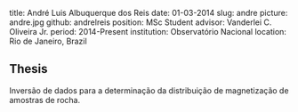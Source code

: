 title: André Luis Albuquerque dos Reis
date: 01-03-2014
slug: andre
picture: andre.jpg
github: andrelreis
position: MSc Student
advisor: Vanderlei C. Oliveira Jr.
period: 2014-Present
institution: Observatório Nacional
location: Rio de Janeiro, Brazil

## Thesis

Inversão de dados para a determinação da distribuição de magnetização de
amostras de rocha.
